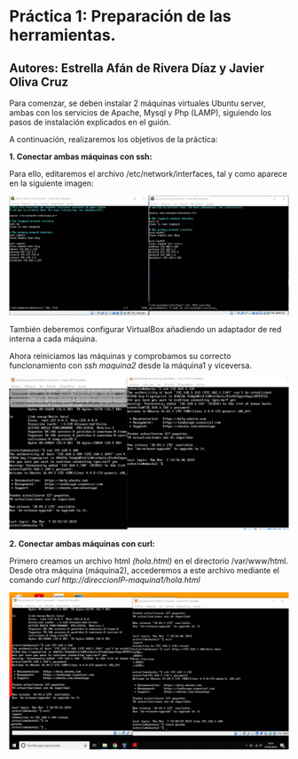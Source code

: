 # Práctica 1: Preparación de las herramientas.
## Autores: Estrella Afán de Rivera Díaz y Javier Oliva Cruz

Para comenzar, se deben instalar 2 máquinas virtuales Ubuntu server, ambas con los servicios de Apache, Mysql y Php (LAMP), siguiendo los pasos de instalación explicados en el guión.

A continuación, realizaremos los objetivos de la práctica:

**1. Conectar ambas máquinas con ssh:**

Para ello, editaremos el archivo /etc/network/interfaces, tal y como aparece en la siguiente imagen:

![img](https://github.com/estrella415/SWAP/blob/master/imagen1.jpg)

También deberemos configurar VirtualBox añadiendo un adaptador de red interna a cada máquina.

Ahora reiniciamos las máquinas y comprobamos su correcto funcionamiento con *ssh maquina2* desde la máquina1 y viceversa. 

![img](https://github.com/estrella415/SWAP/blob/master/imagen2.png)

**2. Conectar ambas máquinas con curl:**

Primero creamos un archivo html *(hola.html)* en el directorio /var/www/html. Desde otra máquina (máquina2), accederemos a este archivo mediante el comando *curl http://direccionIP-maquina1/hola.html*

![img](https://github.com/estrella415/SWAP/blob/master/imagen3.png)
